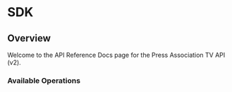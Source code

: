 # SDK

## Overview

Welcome to the API Reference Docs page for the Press Association TV API (v2).

### Available Operations

